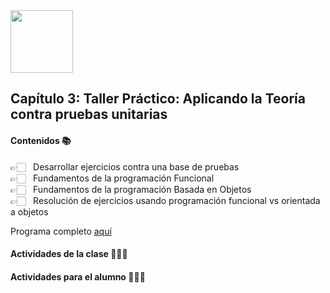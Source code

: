 
<img src="https://res.cloudinary.com/boolean-spa/image/upload/v1591158800/logo_vayedu.svg" width=100> 

## Capítulo 3: Taller Práctico: Aplicando la Teoría contra pruebas unitarias

#### Contenidos :books:
👉🏻 &nbsp; Desarrollar ejercicios contra una base de pruebas<br/>
👉🏻 &nbsp; Fundamentos de la programación Funcional<br/>
👉🏻 &nbsp; Fundamentos de la programación Basada en Objetos<br/>
👉🏻 &nbsp; Resolución de ejercicios usando programación funcional vs orientada a objetos<br/>

Programa completo [aquí](#)

#### Actividades de la clase 🧑🏻‍🏫

#### Actividades para el alumno 👨🏻‍💻